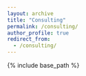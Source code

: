 ```yaml
---
layout: archive
title: "Consulting"
permalink: /consulting/
author_profile: true
redirect_from:
  - /consulting/
---
```


{% include base_path %}

